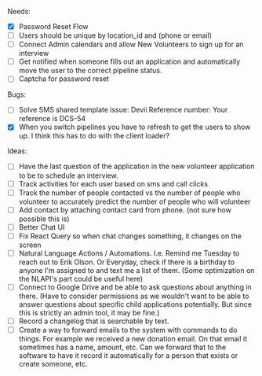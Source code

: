 Needs:

- [x] Password Reset Flow
- [ ] Users should be unique by location_id and (phone or email)
- [ ] Connect Admin calendars and allow New Volunteers to sign up for an interview
- [ ] Get notified when someone fills out an application and automatically move the user to the correct pipeline status.
- [ ] Captcha for password reset

Bugs:

- [ ] Solve SMS shared template issue: Devii Reference number: Your reference is DCS-54
- [x] When you switch pipelines you have to refresh to get the users to show up. I think this has to do with the client loader?

Ideas:

- [ ] Have the last question of the application in the new volunteer application to be to schedule an interview.
- [ ] Track activities for each user based on sms and call clicks
- [ ] Track the number of people contacted vs the number of people who volunteer to accurately predict the number of people who will volunteer
- [ ] Add contact by attaching contact card from phone. (not sure how possible this is)
- [ ] Better Chat UI
- [ ] Fix React Query so when chat changes something, it changes on the screen
- [ ] Natural Language Actions / Automations. I.e. Remind me Tuesday to reach out to Erik Olson. Or Everyday, check if there is a birthday to anyone I'm assigned to and text me a list of them. (Some optimization on the NLAPI's part could be useful here)
- [ ] Connect to Google Drive and be able to ask questions about anything in there. (Have to consider permissions as we wouldn't want to be able to answer questions about specific child applications potentially. But since this is strictly an admin tool, it may be fine.)
- [ ] Record a changelog that is searchable by text.
- [ ] Create a way to forward emails to the system with commands to do things. For example we received a new donation email. On that email it sometimes has a name, amount, etc. Can we forward that to the software to have it record it automatically for a person that exists or create someone, etc.
